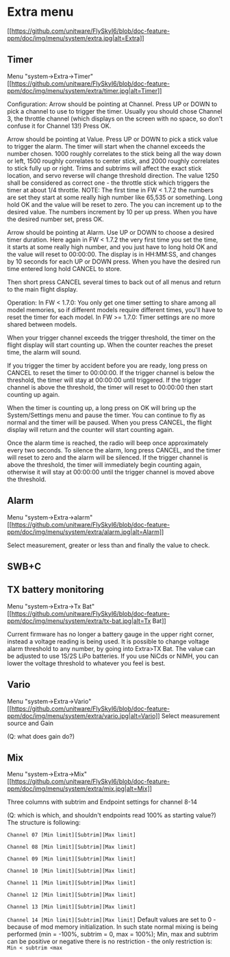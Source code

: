 Extra menu
===
[[https://github.com/unitware/FlySkyI6/blob/doc-feature-ppm/doc/img/menu/system/extra.jpg|alt=Extra]]

Timer
---
Menu "system->Extra->Timer"
[[https://github.com/unitware/FlySkyI6/blob/doc-feature-ppm/doc/img/menu/system/extra/timer.jpg|alt=Timer]]

Configuration:
Arrow should be pointing at Channel. Press UP or DOWN to pick a channel to use to trigger the timer. Usually you should chose Channel 3, the throttle channel (which displays on the screen with no space, so don't confuse it for Channel 13!) Press OK.

Arrow should be pointing at Value. Press UP or DOWN to pick a stick value to trigger the alarm. The timer will start when the channel exceeds the number chosen. 1000 roughly correlates to the stick being all the way down or left, 1500 roughly correlates to center stick, and 2000 roughly correlates to stick fully up or right. Trims and subtrims will affect the exact stick location, and servo reverse will change threshold direction. The value 1250 shall be considered as correct one - the throttle stick which triggers the timer at about 1/4 throttle. 
NOTE: The first time in FW < 1.7.2 the numbers are set they start at some really high number like 65,535 or something. Long hold OK and the value will be reset to zero. 
The you can increment up to the desired value. The numbers increment by 10 per up press.
When you have the desired number set, press OK.

Arrow should be pointing at Alarm. Use UP or DOWN to choose a desired timer duration. 
Here again in FW < 1.7.2 the very first time you set the time, it starts at some really high number, and you just have to long hold OK and the value will reset to 00:00:00. The display is in HH:MM:SS, and changes by 10 seconds for each UP or DOWN press. When you have the desired run time entered long hold CANCEL to store. 

Then short press CANCEL several times to back out of all menus and return to the main flight display.

Operation: 
In FW < 1.7.0:
You only get one timer setting to share among all model memories, so if different models require different times, you'll have to reset the timer for each model.
In FW >= 1.7.0:
Timer settings are no more shared between models.

When your trigger channel exceeds the trigger threshold, the timer on the flight display will start counting up. When the counter reaches the preset time, the alarm will sound.

If you trigger the timer by accident before you are ready, long press on CANCEL to reset the timer to 00:00:00. If the trigger channel is below the threshold, the timer will stay at 00:00:00 until triggered. If the trigger channel is above the threshold, the timer will reset to 00:00:00 then start counting up again.

When the timer is counting up, a long press on OK will bring up the System/Settings menu and pause the timer. You can continue to fly as normal and the timer will be paused. When you press CANCEL, the flight display will return and the counter will start counting again.

Once the alarm time is reached, the radio will beep once approximately every two seconds. To silence the alarm, long press CANCEL, and the timer will reset to zero and the alarm will be silenced. If the trigger channel is above the threshold, the timer will immediately begin counting again, otherwise it will stay at 00:00:00 until the trigger channel is moved above the threshold.


Alarm
---
Menu "system->Extra->alarm"
[[https://github.com/unitware/FlySkyI6/blob/doc-feature-ppm/doc/img/menu/system/extra/alarm.jpg|alt=Alarm]]

Select measurement, greater or less than and finally the value to check.


SWB+C
---


TX battery monitoring
---
Menu "system->Extra->Tx Bat"
[[https://github.com/unitware/FlySkyI6/blob/doc-feature-ppm/doc/img/menu/system/extra/tx-bat.jpg|alt=Tx Bat]]

Current firmware has no longer a battery gauge in the upper right corner, instead a voltage reading is being used.
It is possible to change voltage alarm threshold to any number, by going into Extra>TX Bat. 
The value can be adjusted to use 1S/2S LiPo batteries.
If you use NiCds or NiMH, you can lower the voltage threshold to whatever you feel is best.

Vario
---
Menu "system->Extra->Vario"
[[https://github.com/unitware/FlySkyI6/blob/doc-feature-ppm/doc/img/menu/system/extra/vario.jpg|alt=Vario]]
Select measurement source and Gain

(Q: what does gain do?)


Mix
---
Menu "system->Extra->Mix"
[[https://github.com/unitware/FlySkyI6/blob/doc-feature-ppm/doc/img/menu/system/extra/mix.jpg|alt=Mix]]

Three columns with subtrim and Endpoint settings for channel 8-14

(Q: which is which, and shouldn't endpoints read 100% as starting value?)
The structure is following:

`Channel 07 [Min limit][Subtrim][Max limit]`

`Channel 08 [Min limit][Subtrim][Max limit]`

`Channel 09 [Min limit][Subtrim][Max limit]`

`Channel 10 [Min limit][Subtrim][Max limit]`

`Channel 11 [Min limit][Subtrim][Max limit]`

`Channel 12 [Min limit][Subtrim][Max limit]`

`Channel 13 [Min limit][Subtrim][Max limit]`

`Channel 14 [Min limit][Subtrim][Max limit]`
Default values are set to 0 - because of mod memory initialization. 
In such state normal mixing is being performed (min = -100%, subtrim = 0, max = 100%);
Min, max and subtrim can be positive or negative there is no restriction - the only restriction is:
`Min < subtrim <max`


